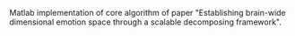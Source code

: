 Matlab implementation of core algorithm of paper "Establishing brain-wide dimensional emotion space through a scalable decomposing framework".

